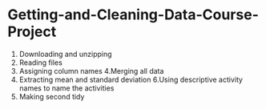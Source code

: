 # Getting-and-Cleaning-Data-Course-Project


1. Downloading and unzipping 
2. Reading files
3. Assigning column names
4.Merging all data
5. Extracting mean and standard deviation
6.Using descriptive activity names to name the activities
7. Making second tidy
